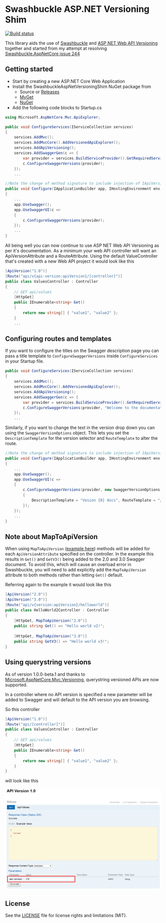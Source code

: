 # Swashbuckle ASP.NET Versioning Shim
[![Build status](https://ci.appveyor.com/api/projects/status/wjwi5jpn7oov6i96?svg=true)](https://ci.appveyor.com/project/rh072005/swashbuckleaspnetversioningshim)

This library aids the use of [Swashbuckle](https://github.com/domaindrivendev/Swashbuckle.AspNetCore) and [ASP NET Web API Versioning](https://github.com/Microsoft/aspnet-api-versioning) together and started from my attempt at resolving [Swashbuckle.AspNetCore issue 244](https://github.com/domaindrivendev/Swashbuckle.AspNetCore/issues/244)

## Getting started

- Start by creating a new ASP.NET Core Web Application
- Install the SwashbuckleAspNetVersioningShim NuGet package from
  - Source or [Releases](https://github.com/rh072005/SwashbuckleAspNetVersioningShim/releases)
  - [MyGet](https://www.myget.org/feed/rh072005/package/nuget/SwashbuckleAspNetVersioningShim)
  - [NuGet](https://www.nuget.org/packages/SwashbuckleAspNetVersioningShim/)
- Add the following code blocks to Startup.cs

```csharp
using Microsoft.AspNetCore.Mvc.ApiExplorer;
```
```csharp
public void ConfigureServices(IServiceCollection services)
{
    services.AddMvc();
    services.AddMvcCore().AddVersionedApiExplorer();
    services.AddApiVersioning();
    services.AddSwaggerGen(c => {
        var provider = services.BuildServiceProvider().GetRequiredService<IApiVersionDescriptionProvider>();
        c.ConfigureSwaggerVersions(provider);
    });
    ...
```

```csharp
//Note the change of method signature to include injection of IApiVersionDescriptionProvider
public void Configure(IApplicationBuilder app, IHostingEnvironment env, ILoggerFactory loggerFactory, IApiVersionDescriptionProvider provider)
{
    ...
    app.UseSwagger();
    app.UseSwaggerUI(c =>
    {
        c.ConfigureSwaggerVersions(provider);
    });
    ...
}
```   

All being well you can now continue to use ASP NET Web API Versioning as per it's documentation.
As a minimum your web API controller will want an ApiVersionAttribute and a RouteAttribute.
Using the default ValueController that's created with a new Web API project it would look like this

```csharp
[ApiVersion("1.0")]
[Route("api/v{api-version:apiVersion}/[controller]")]
public class ValuesController : Controller
{
    // GET api/values
    [HttpGet]
    public IEnumerable<string> Get()
    {
        return new string[] { "value1", "value2" };
    }
    ...
```

## Configuring routes and templates
If you want to configure the titles on the Swagger description page you can pass a title template to ```ConfigureSwaggerVersions``` inside ```ConfigureServices``` in your Startup file.
```csharp
public void ConfigureServices(IServiceCollection services)
{
    services.AddMvc();
    services.AddMvcCore().AddVersionedApiExplorer();
    services.AddApiVersioning();
    services.AddSwaggerGen(c => {
        var provider = services.BuildServiceProvider().GetRequiredService<IApiVersionDescriptionProvider>();
        c.ConfigureSwaggerVersions(provider, "Welcome to the documentation for version {0} of my API");
    });
    ...
```

Similarly, if you want to change the text in the version drop down you can using the ```SwaggerVersionOptions``` object. This lets you set the ```DescriptionTemplate``` for the version selector and ```RouteTemplate``` to alter the route.

```csharp
//Note the change of method signature to include injection of IApiVersionDescriptionProvider
public void Configure(IApplicationBuilder app, IHostingEnvironment env, ILoggerFactory loggerFactory, IApiVersionDescriptionProvider provider)
{
    ...
    app.UseSwagger();
    app.UseSwaggerUI(c =>
    {
        c.ConfigureSwaggerVersions(provider, new SwaggerVersionOptions
        {
            DescriptionTemplate = "Vesion {0} docs", RouteTemplate = "/swagger/{0}/swagger.json"
        });
    });
    ...
}
```  

## Note about MapToApiVersion
When using ```MapToApiVersion``` ([example here](https://github.com/Microsoft/aspnet-api-versioning/wiki/Versioning-via-the-URL-Path#aspnet-core)) methods will be added for each ```ApiVersionAttribute``` specified on the controller. 
In the example this results in ```Get()``` and ```GetV3()``` being added to the 2.0 and 3.0 Swagger document.
To avoid this, which will cause an overload error in Swashbuckle, you will need to add explicitly add the ```MapToApiVersion``` attribute to both methods rather than letting ```Get()``` default.

Referring again to the example it would look like this
```csharp
[ApiVersion("2.0")]
[ApiVersion("3.0")]
[Route("api/v{version:apiVersion}/helloworld")]
public class HelloWorld2Controller : Controller
{
    [HttpGet, MapToApiVersion("2.0")]
    public string Get() => "Hello world v2!";

    [HttpGet, MapToApiVersion("3.0")]
    public string GetV3() => "Hello world v3!";
}
```

## Using querystring versions
As of version 1.0.0-beta.1 and thanks to [Microsoft.AspNetCore.Mvc.Versioning](https://www.nuget.org/packages/Microsoft.AspNetCore.Mvc.Versioning.ApiExplorer), querystring versioned APIs are now supported.

In a controller where no API version is specified a new parameter will be added to Swagger and will default to the API version you are browsing. 

So this controller
```csharp
[ApiVersion("1.0")]
[Route("api/[controller]")]
public class ValuesController : Controller
{
    // GET api/values
    [HttpGet]
    public IEnumerable<string> Get()
    {
        return new string[] { "value1", "value2" };
    }
}
```
will look like this

![Querystring Parameter Example](art/querystringParam.png)

## License
See the [LICENSE](LICENSE) file for license rights and limitations (MIT).
